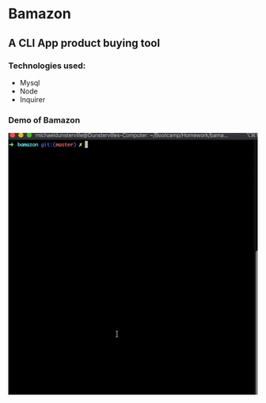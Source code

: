 # Bamazon
## A CLI App product buying tool

### Technologies used:
- Mysql
- Node
- Inquirer

### Demo of Bamazon
![demo](demo.gif)